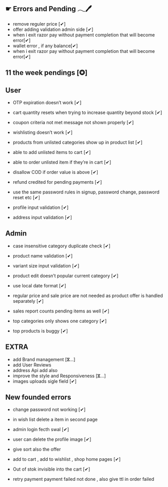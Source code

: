☛ Errors and Pending 𓂃🖊
------------------------


- remove reguler price [✔]
- offer adding validation admin side [✔]
- when i exit razor pay without payment completion that will become error[✔]
- wallet error , if any balance[✔]
- when i exit razor pay without payment completion that will become error[✔]


11 the week pendings [✪]
------------------------

 User 
------

- OTP expiration doesn’t work [✔]

- cart quantity resets when trying to increase quantity beyond stock [✔]
- coupon criteria not met message not shown properly  [✔]
- wishlisting doesn’t work [✔]
- products from unlisted categories show up in product list [✔] 
- able to add unlisted items to cart [✔] 
- able to order unlisted item if they’re in cart [✔]
- disallow COD if order value is above [✔]
- refund credited for pending payments [✔]
- use the same password rules in signup, password change, password reset etc [✔]
- profile input validation [✔]
- address input validation [✔]

 Admin
-------

- case insensitive category duplicate check [✔]  
- product name validation  [✔]
- variant size input validation  [✔]
- product edit doesn’t popular current category  [✔]
- use local date format [✔]
- regular price and sale price are not needed as product offer is handled separately  [✔]
- sales report counts pending items as well [✔]


- top categories only shows one category [✔] 
- top products is buggy [✔]



 EXTRA
-------

- add Brand management [ⴵ...]
- add User Reviews  
- address Api add also 
- improve the style and Responsiveness [ⴵ...]
- images uploads sigle field [✔]



 New founded errors
--------------------

- change password not working [✔]
- in wish list delete a item in second page 
- admin login fecth swal [✔]
- user can delete the profile image [✔]
- give sort also the offer 


- add to cart , add to wishlist , shop home pages [✔]

- Out of stok invisible into the cart [✔]

- retry payment payment failed not done , also give ttl in order failed 